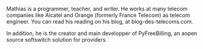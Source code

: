 Mathias is a programmer, teacher, and writer. He works at many telecom companies like Alcatel and Orange (formerly France Telecom) as telecom engineer.
You can read his reading on his blog, at blog-des-telecoms.com.

In addition, he is the creator and main developper of PyFreeBilling, an aopen source softswitch solution for providers.
